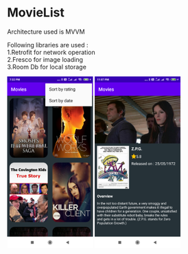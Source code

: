 # MovieList
Architecture used is MVVM

Following libraries are used :  
1.Retrofit for network operation  
2.Fresco for image loading  
3.Room Db for local storage
<p float="left">
<img src="https://github.com/PalashDumbare/MovieList/blob/main/movielist.png" width="200" />
<img src="https://github.com/PalashDumbare/MovieList/blob/main/details.png" width="200" />
 </p>
